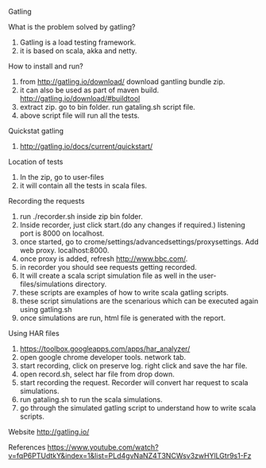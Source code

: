Gatling

What is the problem solved by gatling?
1) Gatling is a load testing framework.
2) it is based on scala, akka and netty.


How to install and run?
1) from http://gatling.io/download/ download gantling bundle zip. 
2) it can also be used as part of maven build. http://gatling.io/download/#buildtool
3) extract zip. go to bin folder. run gataling.sh script file.
4) above script file will run all the tests.

Quickstat gatling
1) http://gatling.io/docs/current/quickstart/


Location of tests
1)  In the zip, go to user-files
2) it will contain all the tests in scala files.


Recording the requests
1) run ./recorder.sh inside zip bin folder.
2) Inside recorder, just click start.(do any changes if required.) listening port is 8000 on localhost.
3) once started, go to crome/settings/advancedsettings/proxysettings. Add web proxy. localhost:8000.
4) once proxy is added, refresh http://www.bbc.com/.
5) in recorder you should see requests getting recorded.
6) It will create a scala script simulation file as well in the user-files/simulations directory.
7) these scripts are examples of how to write scala gatling scripts.
8) these script simulations are the scenarious which can be executed again using gatling.sh
9) once simulations are run, html file is generated with the report.


Using HAR files
1.  https://toolbox.googleapps.com/apps/har_analyzer/
2. open google chrome developer tools. network tab.
3. start recording, click on preserve log. right click and save the har file.
4. open record.sh, select har file from drop down.
5. start recording the request. Recorder will convert har request to scala simulations.
6. run gataling.sh to run the scala simulations.
7. go through the simulated gatling script to understand how to write scala scripts.


Website
http://gatling.io/


References
https://www.youtube.com/watch?v=fqP6PTUdtkY&index=1&list=PLd4gvNaNZ4T3NCWsv3zwHYlLGtr9s1-Fz
